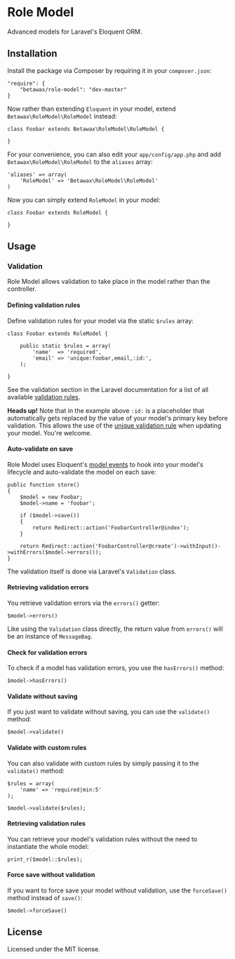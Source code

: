 # Role Model

Advanced models for Laravel's Eloquent ORM.

## Installation

Install the package via Composer by requiring it in your `composer.json`:

	"require": {
		"betawax/role-model": "dev-master"
	}

Now rather than extending `Eloquent` in your model, extend `Betawax\RoleModel\RoleModel` instead:

	class Foobar extends Betawax\RoleModel\RoleModel {
		
	}

For your convenience, you can also edit your `app/config/app.php` and add `Betawax\RoleModel\RoleModel` to the `aliases` array:

	'aliases' => array(
		'RoleModel' => 'Betawax\RoleModel\RoleModel'
	)

Now you can simply extend `RoleModel` in your model:

	class Foobar extends RoleModel {
		
	}

## Usage

### Validation

Role Model allows validation to take place in the model rather than the controller.

#### Defining validation rules

Define validation rules for your model via the static `$rules` array:

	class Foobar extends RoleModel {
		
		public static $rules = array(
			'name'  => 'required',
			'email' => 'unique:foobar,email,:id:',
		);
		
	}

See the validation section in the Laravel documentation for a list of all available [validation rules](http://four.laravel.com/docs/validation#available-validation-rules).

**Heads up!** Note that in the example above `:id:` is a placeholder that automatically gets replaced by the value of your model's primary key before validation. This allows the use of the [unique validation rule](http://four.laravel.com/docs/validation#rule-unique) when updating your model. You're welcome.

#### Auto-validate on save

Role Model uses Eloquent's [model events](http://four.laravel.com/docs/eloquent#model-events) to hook into your model's lifecycle and auto-validate the model on each save:

	public function store()
	{
		$model = new Foobar;
		$model->name = 'foobar';
		
		if ($model->save())
		{
			return Redirect::action('FoobarController@index');
		}
		
		return Redirect::action('FoobarController@create')->withInput()->withErrors($model->errors());
	}

The validation itself is done via Laravel's `Validation` class.

#### Retrieving validation errors

You retrieve validation errors via the `errors()` getter:

	$model->errors()

Like using the `Validation` class directly, the return value from `errors()` will be an instance of `MessageBag`.

#### Check for validation errors

To check if a model has validation errors, you use the `hasErrors()` method:

	$model->hasErrors()

#### Validate without saving

If you just want to validate without saving, you can use the `validate()` method:

	$model->validate()

#### Validate with custom rules

You can also validate with custom rules by simply passing it to the `validate()` method:

	$rules = array(
		'name' => 'required|min:5'
	);
	
	$model->validate($rules);

#### Retrieving validation rules

You can retrieve your model's validation rules without the need to instantiate the whole model:

	print_r($model::$rules);

#### Force save without validation

If you want to force save your model without validation, use the `forceSave()` method instead of `save()`:

	$model->forceSave()

## License

Licensed under the MIT license.
